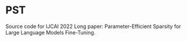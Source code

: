 # PST
Source code for IJCAI 2022 Long paper: Parameter-Efficient Sparsity for Large Language Models Fine-Tuning.

